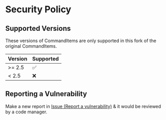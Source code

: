 # Security Policy

## Supported Versions

These versions of CommandItems are only supported in this fork of the original CommandItems.

| Version | Supported          |
| ------- | ------------------ |
| >= 2.5  | :white_check_mark: |
| < 2.5   | :x:                |

## Reporting a Vulnerability

Make a new report in [Issue (Report a vulnerability)](https://github.com/Relaxing9/CommandItems/security/advisories/new) & it would be reviewed by a code manager.
